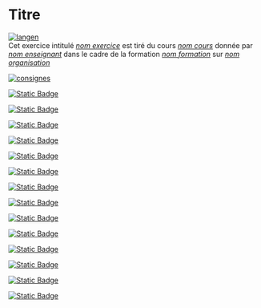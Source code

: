 # Titre
[![langen](https://img.shields.io/badge/lang-en-red)]( <README.md> )  
Cet exercice intitulé [*nom exercice*]( <lien exercice> ) est tiré du cours [*nom cours*]( <lien cours> ) donnée par [*nom enseignant*]( <lien enseignant> ) dans le cadre de la formation [*nom formation*]( <lien formation> ) sur [*nom organisation*]( <lien organisation> )

[![consignes](https://img.shields.io/badge/Consignes-purple)]( <lien consigne> )

[![Static Badge](https://img.shields.io/badge/Semaine-1-green)]( <semaine 1> )

[![Static Badge](https://img.shields.io/badge/Semaine-2-green)]( <semaine 2> )

[![Static Badge](https://img.shields.io/badge/Semaine-3-green)]( <semaine 3> )

[![Static Badge](https://img.shields.io/badge/Semaine-4-green)]( <semaine 4> )

[![Static Badge](https://img.shields.io/badge/Semaine-5-green)]( <semaine 5> )

[![Static Badge](https://img.shields.io/badge/Semaine-6-green)]( <semaine 6> )

[![Static Badge](https://img.shields.io/badge/Semaine-7-green)]( <semaine 7> )

[![Static Badge](https://img.shields.io/badge/Semaine-8-green)]( <semaine 8> )

[![Static Badge](https://img.shields.io/badge/Semaine-9-green)]( <semaine 9> )

[![Static Badge](https://img.shields.io/badge/Semaine-10-green)]( <semaine 10> )

[![Static Badge](https://img.shields.io/badge/Semaine-11-green)]( <semaine 11> )

[![Static Badge](https://img.shields.io/badge/Semaine-12-green)]( <semaine 12> )

[![Static Badge](https://img.shields.io/badge/Semaine-13-green)]( <semaine 13> )

[![Static Badge](https://img.shields.io/badge/Semaine-14-green)]( <semaine 14> )
